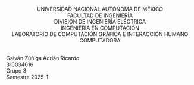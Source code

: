 <p align="center">
  UNIVERSIDAD NACIONAL AUTÓNOMA DE MÉXICO <br>
  FACULTAD DE INGENIERÍA <br>
  DIVISIÓN DE INGENIERÍA ELÉCTRICA <br>
  INGENIERÍA EN COMPUTACIÓN <br>
  LABORATORIO DE COMPUTACIÓN GRÁFICA E INTERACCIÓN HUMANO COMPUTADORA <br> <br>
</p>

<p>
  Galván Zúñiga Adrián Ricardo <br>
  316034616 <br>
  Grupo 3 <br>
  Semestre 2025-1 <br>
</p>


